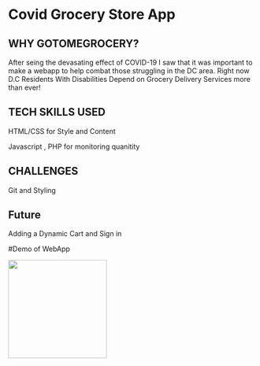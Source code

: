 # Covid Grocery Store App

## WHY GOTOMEGROCERY? 
After seing the devasating effect of COVID-19 I saw that it was important to make a webapp to help combat those struggling in the DC area. Right now D.C Residents With Disabilities Depend on Grocery Delivery Services more than ever! 

## TECH SKILLS USED 

HTML/CSS for Style and Content

Javascript , PHP for monitoring quanitity

## CHALLENGES

Git and Styling

## Future 

Adding a Dynamic Cart and Sign in


#Demo of WebApp

<img src= "https://media.giphy.com/media/cL4xLybgogrhrTu0rE/giphy.gif" width=200><br>
